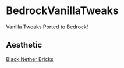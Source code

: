 # BedrockVanillaTweaks
Vanilla Tweaks Ported to Bedrock!

## Aesthetic
[Black Nether Bricks](https://www.dropbox.com/s/vy0bvvxoog1ts7c/black_nether_bricks.mcpack?dl=0)
